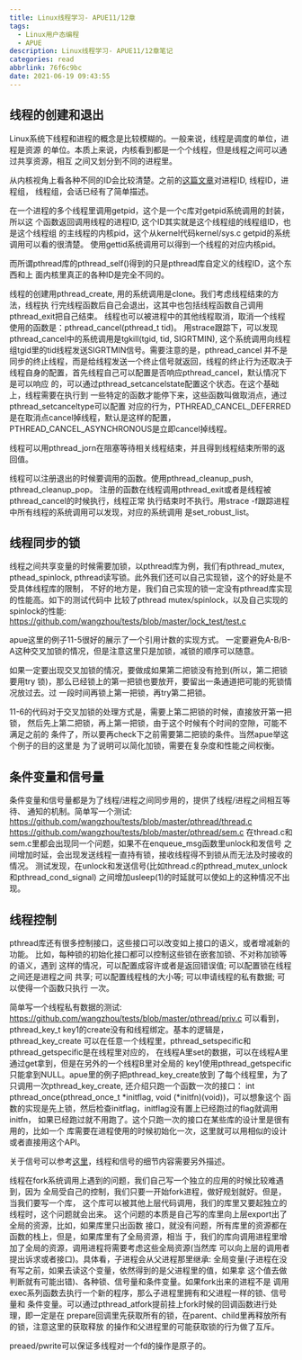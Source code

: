 ```yaml
---
title: Linux线程学习- APUE11/12章
tags:
  - Linux用户态编程
  - APUE
description: Linux线程学习- APUE11/12章笔记
categories: read
abbrlink: 76f6c9bc
date: 2021-06-19 09:43:55
---
```


线程的创建和退出
-------------------

 Linux系统下线程和进程的概念是比较模糊的。一般来说，线程是调度的单位，进程是资源
 的单位。本质上来说，内核看到都是一个个线程，但是线程之间可以通过共享资源，相互
 之间又划分到不同的进程里。

 从内核视角上看各种不同的ID会比较清楚。之前的[这篇文章](https://wangzhou.github.io/APUE学习笔记-第九章/)对进程ID, 线程ID，进程组，
 线程组，会话已经有了简单描述。

 在一个进程的多个线程里调用getpid，这个是一个c库对getpid系统调用的封装，所以这
 个函数返回调用线程的进程ID, 这个ID其实就是这个线程组的线程组ID，也是这个线程组
 的主线程的内核pid，这个从kernel代码kernel/sys.c getpid的系统调用可以看的很清楚。
 使用gettid系统调用可以得到一个线程的对应内核pid。

 而所谓pthread库的pthread_self()得到的只是pthread库自定义的线程ID，这个东西和上
 面内核里真正的各种ID是完全不同的。

 线程的创建用pthread_create, 用的系统调用是clone。我们考虑线程结束的方法，线程执
 行完线程函数后自己会退出，这其中也包括线程函数自己调用pthread_exit把自己结束。
 线程也可以被进程中的其他线程取消，取消一个线程使用的函数是：pthread_cancel(pthread_t tid)。
 用strace跟踪下，可以发现pthread_cancel中的系统调用是tgkill(tgid, tid, SIGRTMIN),
 这个系统调用向线程组tgid里的tid线程发送SIGRTMIN信号。需要注意的是，pthread_cancel
 并不是同步的终止线程，而是给线程发送一个终止信号就返回，线程的终止行为还取决于
 线程自身的配置，首先线程自己可以配置是否响应pthread_cancel，默认情况下是可以响应
 的，可以通过pthread_setcancelstate配置这个状态。在这个基础上，线程需要在执行到
 一些特定的函数才能停下来，这些函数叫做取消点，通过pthread_setcanceltype可以配置
 对应的行为，PTHREAD_CANCEL_DEFERRED是在取消点cancel掉线程，默认是这样的配置，
 PTHREAD_CANCEL_ASYNCHRONOUS是立即cancel掉线程。

 线程可以用pthread_jorn在阻塞等待相关线程结束，并且得到线程结束所带的返回值。

 线程可以注册退出的时候要调用的函数。使用pthread_cleanup_push, pthread_cleanup_pop。
 注册的函数在线程调用pthread_exit或者是线程被pthread_cancel的时候执行，线程正常
 执行结束时不执行。用strace -f跟踪进程中所有线程的系统调用可以发现，对应的系统调用
 是set_robust_list。

线程同步的锁
---------------

 线程之间共享变量的时候需要加锁，以pthread库为例，我们有pthread_mutex, pthead_spinlock,
 pthread读写锁。此外我们还可以自己实现锁，这个的好处是不受具体线程库的限制，
 不好的地方是，我们自己实现的锁一定没有pthread库实现的性能高。如下的测试代码中
 比较了pthread mutex/spinlock，以及自己实现的spinlock的性能:
 https://github.com/wangzhou/tests/blob/master/lock_test/test.c

 apue这里的例子11-5很好的展示了一个引用计数的实现方式。 
 一定要避免A-B/B-A这种交叉加锁的情况，但是注意这里只是加锁，减锁的顺序可以随意。

 如果一定要出现交叉加锁的情况，要做成如果第二把锁没有抢到(所以，第二把锁要用try
 锁)，那么已经锁上的第一把锁也要放开，要留出一条通道把可能的死锁情况放过去。过
 一段时间再锁上第一把锁，再try第二把锁。

 11-6的代码对于交叉加锁的处理方式是，需要上第二把锁的时候，直接放开第一把锁，
 然后先上第二把锁，再上第一把锁，由于这个时候有个时间的空隙，可能不满足之前的
 条件了，所以要再check下之前需要第二把锁的条件。当然apue举这个例子的目的这里是
 为了说明可以简化加锁，需要在复杂度和性能之间权衡。
 
条件变量和信号量
-------------------

 条件变量和信号量都是为了线程/进程之间同步用的，提供了线程/进程之间相互等待、
 通知的机制。简单写一个测试:
 https://github.com/wangzhou/tests/blob/master/pthread/thread.c
 https://github.com/wangzhou/tests/blob/master/pthread/sem.c
 在thread.c和sem.c里都会出现同一个问题，如果不在enqueue_msg函数里unlock和发信号
 之间增加时延，会出现发送线程一直持有锁，接收线程得不到锁从而无法及时接收的情况。
 测试发现，在unlock和发送信号(比如thread.c的pthread_mutex_unlock和pthread_cond_signal)
 之间增加usleep(1)的时延就可以使如上的这种情况不出现。

线程控制
-----------

 pthread库还有很多控制接口，这些接口可以改变如上接口的语义，或者增减新的功能。
 比如，每种锁的初始化接口都可以控制这些锁在嵌套加锁、不对称加锁等的语义，遇到
 这样的情况，可以配置成容许或者是返回错误值; 可以配置锁在线程之间还是进程之间
 共享; 可以配置线程栈的大小等; 可以申请线程的私有数据; 可以使得一个函数只执行
 一次。

 简单写一个线程私有数据的测试:
 https://github.com/wangzhou/tests/blob/master/pthread/priv.c
 可以看到，pthread_key_t key1的create没有和线程绑定。基本的逻辑是，pthread_key_create
 可以在任意一个线程里，pthread_setspecific和pthread_getspecific是在线程里对应的，
 在线程A里set的数据，可以在线程A里通过get拿到，但是在另外的一个线程B里对全局的
 key1使用pthread_getspecific只能拿到NULL。apue里的例子把pthread_key_create放到
 了每个线程里，为了只调用一次pthread_key_create, 还介绍只跑一个函数一次的接口：
 int pthread_once(pthread_once_t *initflag, void (*initfn)(void))，可以想象这个
 函数的实现是先上锁，然后检查initflag，initflag没有置上已经跑过的flag就调用initfn，
 如果已经跑过就不用跑了。这个只跑一次的接口在某些库的设计里是很有用的，比如一个
 库需要在进程使用的时候初始化一次，这里就可以用相似的设计或者直接用这个API。

 关于信号可以参考[这里](https://wangzhou.github.io/Linux信号笔记/)，线程和信号的细节内容需要另外描述。

 线程在fork系统调用上遇到的问题，我们自己写一个独立的应用的时候比较难遇到，因为
 全局受自己的控制，我们只要一开始fork进程，做好规划就好。但是，当我们要写一个库，
 这个库可以被其他上层代码调用，我们的库里又要起独立的线程时，这个问题就会出来。
 这个问题的本质是自己写的库里向上层export出了全局的资源，比如，如果库里只出函数
 接口，就没有问题，所有库里的资源都在函数的栈上，但是，如果库里有了全局资源，相当
 于，我们的库向调用进程里增加了全局的资源，调用进程将需要考虑这些全局资源(当然库
 可以向上层的调用者提出诉求或者接口)。具体看，子进程会从父进程那里继承:
 全局变量(子进程在没有写之前，如果去读这个变量，依然得到的是父进程里的值，如果拿
 这个值去做判断就有可能出错)、各种锁、信号量和条件变量。如果fork出来的进程不是
 调用exec系列函数去执行一个新的程序，那么子进程里拥有和父进程一样的锁、信号量和
 条件变量。可以通过pthread_atfork提前挂上fork时候的回调函数进行处理，即一定是在
 prepare回调里先获取所有的锁，在parent、child里再释放所有的锁，注意这里的获取释放
 的操作和父进程里的可能获取锁的行为做了互斥。
 
 preaed/pwrite可以保证多线程对一个fd的操作是原子的。
